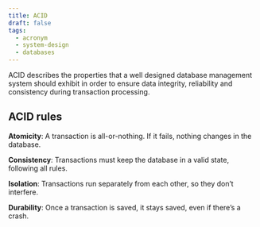 ```yaml
---
title: ACID
draft: false
tags:
  - acronym
  - system-design
  - databases
---
```

ACID describes the properties that a well designed database management system should exhibit in order to ensure data integrity, reliability and consistency during transaction processing.

## ACID rules

**Atomicity**: A transaction is all-or-nothing. If it fails, nothing changes in the database.
    
**Consistency**: Transactions must keep the database in a valid state, following all rules.
    
**Isolation**: Transactions run separately from each other, so they don’t interfere.
    
**Durability**: Once a transaction is saved, it stays saved, even if there’s a crash.